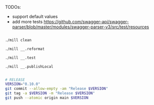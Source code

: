 
TODOs:
- support default values
- add more tests https://github.com/swagger-api/swagger-parser/blob/master/modules/swagger-parser-v3/src/test/resources


```sh

./mill clean

./mill __.reformat

./mill __.test

./mill __.publishLocal
```

```sh

# RELEASE
VERSION="0.10.0"
git commit --allow-empty -am "Release $VERSION"
git tag -a $VERSION -m "Release $VERSION"
git push --atomic origin main $VERSION

```
